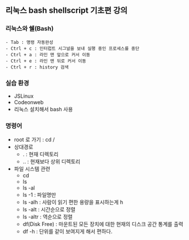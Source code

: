 ## 리눅스 bash shellscript 기초편 강의
### 리눅스와 쉘(Bash)
```
- Tab : 명령 자동완성
- Ctrl + c : 인터럽트 시그널을 보내 실행 중인 프로세스를 중단
- Ctrl + a : 라인 맨 앞으로 커서 이동
- Ctrl + e : 라인 맨 뒤로 커서 이동
- Ctrl + r : history 검색
```

### 실습 환경
- JSLinux
- Codeonweb
- 리눅스 설치해서 bash 사용

### 명령어
- root 로 가기 : cd /
- 상대경로
    - . : 현재 디렉토리
    - .. : 현재보다 상위 디렉토리
- 파일 시스템 관련
    - cd
    - ls
    - ls -al
    - ls -1 : 파일명만
    - ls -alh : 사람이 읽기 편한 용량을 표시하는게 h
    - ls -alt : 시간순으로 정렬
    - ls -altr : 역순으로 정렬
    - df(Disk Free) : 마운트된 모든 장치에 대한 현재의 디스크 공간 통계를 출력
    - df -h : 단위를 같이 보여지게 해서 편하다.
